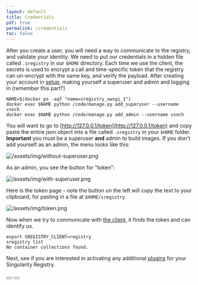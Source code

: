 ```yaml
---
layout: default
title: Credentials
pdf: true
permalink: /credentials
toc: false
---
```


After you create a user, you will need a way to communicate to the registry, and validate your identity. We need to put our credentials in a hidden file called `.sregistry` in our `$HOME` directory. Each time we use the client, the secrets is used to encrypt a call and time-specific token that the registry can un-encrypt with the same key, and verify the payload. After creating your account in [setup](/sregistry/setup), making yourself a superuser and admin and logging in (remember this part?)


```
NAME=$(docker ps -aqf "name=sregistry_uwsgi_1")
docker exec $NAME python /code/manage.py add_superuser --username vsoch
docker exec $NAME python /code/manage.py add_admin --username vsoch
```

You will want to go to [http://127.0.0.1/token](http://127.0.0.1/token) and copy paste the entire json object into a file called `.sregistry` in your `$HOME` folder. **Important** you must be a superuser **and** admin to build images. If you don't add yourself as an admin, the menu looks like this:

![/assets/img/without-superuser.png](assets/img/without-superuser.png)

As an admin, you see the button for "token":

![/assets/img/with-superuser.png](assets/img/with-superuser.png)


Here is the token page - note the button on the left will copy the text to your clipboard, for pasting in a file at `$HOME/sregistry`.

![/assets/img/token.png](assets/img/token.png)

Now when we try to communicate with [the client](/sregistry-cli/client-registry), it finds the token and can identify us. 

```
export SREGISTRY_CLIENT=registry
sregistry list
No container collections found.
```

Next, see if you are interested in activating any additional [plugins](/sregistry/plugins) for your Singularity Registry.

<div>
    <a href="/sregistry/setup"><button class="previous-button btn btn-primary"><i class="fa fa-chevron-left"></i> </button></a>
    <a href="/sregistry/plugins"><button class="next-button btn btn-primary"><i class="fa fa-chevron-right"></i> </button></a>
</div><br>
